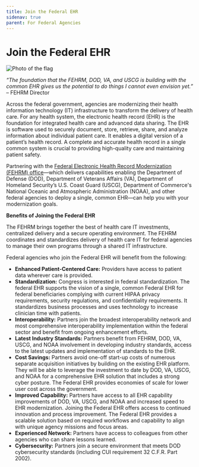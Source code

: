 ```yaml
---
title: Join the Federal EHR
sidenav: true
parent: For Federal Agencies
---
```

# Join the Federal EHR

![Photo of the flag](/images/1000w_q95-5-.jpg)

_“The foundation that the FEHRM, DOD, VA, and USCG is building with the common EHR gives us the potential to do things I cannot even envision yet.”_ – FEHRM Director

Across the federal government, agencies are modernizing their health information technology (IT) infrastructure to transform the delivery of health care. For any health system, the electronic health record (EHR) is the foundation for integrated health care and advanced data sharing. The EHR is software used to securely document, store, retrieve, share, and analyze information about individual patient care. It enables a digital version of a patient’s health record. A complete and accurate health record in a single common system is crucial to providing high-quality care and maintaining patient safety.

Partnering with the [Federal Electronic Health Record Modernization (FEHRM) office](/about-fehrm)—which delivers capabilities enabling the Department of Defense (DOD), Department of Veterans Affairs (VA), Department of Homeland Security’s U.S. Coast Guard (USCG), Department of Commerce's National Oceanic and Atmospheric Administration (NOAA), and other federal agencies to deploy a single, common EHR—can help you with your modernization goals.

**Benefits of Joining the Federal EHR**

The FEHRM brings together the best of health care IT investments, centralized delivery and a secure operating environment. The FEHRM coordinates and standardizes delivery of health care IT for federal agencies to manage their own programs through a shared IT infrastructure.

Federal agencies who join the Federal EHR will benefit from the following:

- **Enhanced Patient-Centered Care:** Providers have access to patient data wherever care is provided.
- **Standardization:** Congress is interested in federal standardization. The federal EHR supports the vision of a single, common Federal EHR for federal beneficiaries complying with current HIPAA privacy requirements, security regulations, and confidentiality requirements. It standardizes business processes and uses technology to increase clinician time with patients.
- **Interoperability:** Partners join the broadest interoperability network and most comprehensive interoperability implementation within the federal sector and benefit from ongoing enhancement efforts.
- **Latest Industry Standards:** Partners benefit from FEHRM, DOD, VA, USCG, and NOAA involvement in developing industry standards, access to the latest updates and implementation of standards to the EHR.
- **Cost Savings:** Partners avoid one-off start-up costs of numerous separate acquisition initiatives by building on the existing EHR platform. They will be able to leverage the investment to date by DOD, VA, USCG, and NOAA for a comprehensive EHR solution that includes a strong cyber posture. The Federal EHR provides economies of scale for lower user cost across the government.
- **Improved Capability:** Partners have access to all EHR capability improvements of DOD, VA, USCG, and NOAA and increased speed to EHR modernization. Joining the Federal EHR offers access to continued innovation and process improvement. The Federal EHR provides a scalable solution based on required workflows and capability to align with unique agency missions and focus areas.
- **Experienced Network:** Partners have access to colleagues from other agencies who can share lessons learned.
- **Cybersecurity:** Partners join a secure environment that meets DOD cybersecurity standards (including CUI requirement 32 C.F.R. Part 2002).




